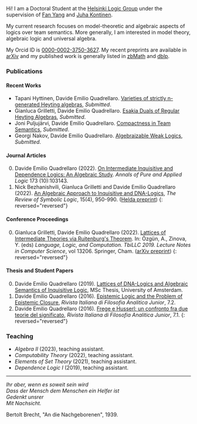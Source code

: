 Hi! I am a Doctoral Student at the [Helsinki Logic Group](https://wiki.helsinki.fi/display/Logic/Home) under the supervision of [Fan Yang](https://sites.google.com/site/fanyanghp/) and [Juha Kontinen](https://www.mv.helsinki.fi/home/jkontine/). 

My current research focuses on model-theoretic and algebraic aspects of logics over team semantics. More generally, I am interested in model theory, algebraic logic and universal algebra.

My Orcid ID is [0000-0002-3750-3627](https://orcid.org/0000-0002-3750-3627). My recent preprints are available in [arXiv](https://arxiv.org/search/?searchtype=author&query=Quadrellaro%2C+D+E) and my published work is generally listed in [zbMath](https://zbmath.org/authors/quadrellaro.davide-emilio) and  [dblp](https://dblp.org/pid/317/7843.html).

### Publications
#### Recent Works
- Tapani Hyttinen, Davide Emilio Quadrellaro. [Varieties of strictly n-generated Heyting algebras](https://arxiv.org/abs/2306.12250), _Submitted_.
- Gianluca Grilletti, Davide Emilio Quadrellaro. [Esakia Duals of Regular Heyting Algebras](https://arxiv.org/abs/2303.11246), _Submitted_.
- Joni Puljujärvi, Davide Emilio Quadrellaro. [Compactness in Team Semantics](https://arxiv.org/abs/2212.03677), _Submitted_.
- Georgi Nakov, Davide Emilio Quadrellaro. [Algebraizable Weak Logics](https://arxiv.org/abs/2210.06047), _Submitted_.

#### Journal Articles
0. Davide Emilio Quadrellaro (2022). [On Intermediate Inquisitive and Dependence Logics: An Algebraic Study](https://www.sciencedirect.com/science/article/pii/S0168007222000586). _Annals of Pure and Applied Logic_ 173 (10):103143.
0. Nick Bezhanishvili, Gianluca Grilletti and Davide Emilio Quadrellaro (2022). [An Algebraic Approach to Inquisitive and DNA-Logics](https://www.doi.org/10.1017/S175502032100054X), _The Review of Symbolic Logic_, 15(4), 950-990. ([Helda preprint](https://researchportal.helsinki.fi/files/176225977/An_Algebraic_Approach_to_Inquisitive_and_DNA_Logics.pdf))
{: reversed="reversed"}


#### Conference Proceedings
0. Gianluca Grilletti, Davide Emilio Quadrellaro (2022). [Lattices of Intermediate Theories via Ruitenburg's Theorem](https://doi.org/10.1007/978-3-030-98479-3_15). In: Özgün, A., Zinova, Y. (eds) _Language, Logic, and Computation. TbiLLC 2019. Lecture Notes in Computer Science_, vol 13206. Springer, Cham. ([arXiv preprint](https://arxiv.org/abs/2004.00989))
{: reversed="reversed"}

#### Thesis and Student Papers
0. Davide Emilio Quadrellaro (2019). [Lattices of DNA-Logics and Algebraic Semantics of Inquisitive Logic](https://eprints.illc.uva.nl/1722/1/MoL-2019-25.text.pdf), MSc Thesis, University of Amsterdam.
0. Davide Emilio Quadrellaro (2016). [Epistemic Logic and the Problem of Epistemic Closure](https://riviste.unimi.it/index.php/rifanalitica/article/view/11089), _Rivista Italiana di Filosofia Analitica Junior_, 7.2.
0. Davide Emilio Quadrellaro (2016). [Frege e Husserl: un confronto fra due teorie del significato](https://riviste.unimi.it/index.php/rifanalitica/article/view/7114), _Rivista Italiana di Filosofia Analitica Junior_, 7.1.
{: reversed="reversed"}

### Teaching
- _Algebra II_ (2023), teaching assistant. 
- _Computability Theory_ (2022), teaching assistant. 
- _Elements of Set Theory_ (2021), teaching assistant. 
- _Dependence Logic I_ (2019), teaching assistant.


----------
<p align="left">
 <i>Ihr aber, wenn es soweit sein wird  <br>
Dass der Mensch dem Menschen ein Helfer ist <br>
Gedenkt unsrer <br>
Mit Nachsicht. </i> <br>

Bertolt Brecht, "An die Nachgeborenen", 1939.
</p>
